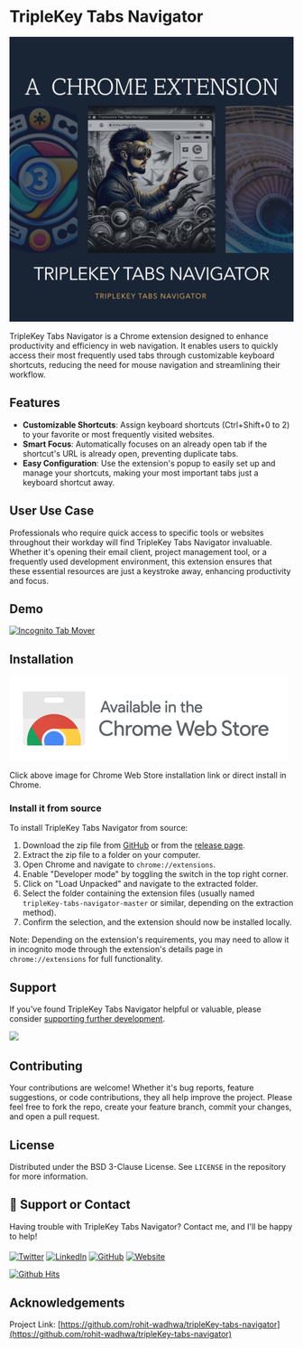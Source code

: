 # TripleKey Tabs Navigator
![TripleKey Tabs Navigator](images/banner.png)

TripleKey Tabs Navigator is a Chrome extension designed to enhance productivity and efficiency in web navigation. It enables users to quickly access their most frequently used tabs through customizable keyboard shortcuts, reducing the need for mouse navigation and streamlining their workflow.

## Features

- **Customizable Shortcuts**: Assign keyboard shortcuts (Ctrl+Shift+0 to 2) to your favorite or most frequently visited websites.
- **Smart Focus**: Automatically focuses on an already open tab if the shortcut's URL is already open, preventing duplicate tabs.
- **Easy Configuration**: Use the extension's popup to easily set up and manage your shortcuts, making your most important tabs just a keyboard shortcut away.

## User Use Case

Professionals who require quick access to specific tools or websites throughout their workday will find TripleKey Tabs Navigator invaluable. Whether it's opening their email client, project management tool, or a frequently used development environment, this extension ensures that these essential resources are just a keystroke away, enhancing productivity and focus.

## Demo 

[![Incognito Tab Mover](https://img.youtube.com/vi/5vKnWAbwz_o/0.jpg)](https://youtu.be/5vKnWAbwz_o)

## Installation
[![Chrome Web Store installation link](images/image.png)](https://chromewebstore.google.com/detail/triplekey-tabs-navigator/oaaldjnbaamolmkofeeibjeebllfkjfj)

Click above image for Chrome Web Store installation link or direct install in Chrome.

### Install it from source

To install TripleKey Tabs Navigator from source:

1. Download the zip file from [GitHub](https://github.com/rohit-wadhwa/tripleKey-tabs-navigator/archive/master.zip) or from the [release page](https://github.com/rohit-wadhwa/tripleKey-tabs-navigator/releases).
2. Extract the zip file to a folder on your computer.
3. Open Chrome and navigate to `chrome://extensions`.
4. Enable "Developer mode" by toggling the switch in the top right corner.
5. Click on "Load Unpacked" and navigate to the extracted folder.
6. Select the folder containing the extension files (usually named `tripleKey-tabs-navigator-master` or similar, depending on the extraction method).
7. Confirm the selection, and the extension should now be installed locally.

Note: Depending on the extension's requirements, you may need to allow it in incognito mode through the extension's details page in `chrome://extensions` for full functionality.


## Support

If you've found TripleKey Tabs Navigator helpful or valuable, please consider [supporting further development](https://www.buymeacoffee.com/rohit.wadhwa).

<a href="https://www.buymeacoffee.com/rohit.wadhwa"><img src="https://img.buymeacoffee.com/button-api/?text=Buy me a coffee&emoji=&slug=rohit.wadhwa&button_colour=40DCA5&font_colour=ffffff&font_family=Cookie&outline_colour=000000&coffee_colour=FFDD00" /></a>


## Contributing

Your contributions are welcome! Whether it's bug reports, feature suggestions, or code contributions, they all help improve the project. Please feel free to fork the repo, create your feature branch, commit your changes, and open a pull request.

## License

Distributed under the BSD 3-Clause License. See `LICENSE` in the repository for more information.

## 📢 Support or Contact

Having trouble with TripleKey Tabs Navigator? Contact me, and I'll be happy to help!

####
<a href="https://twitter.com/RohitWadhwa52" target="_blank"><img src="https://raw.githubusercontent.com/nakulbhati/nakulbhati/master/contain/tw.png" alt="Twitter" width="30"></a>
<a href="https://www.linkedin.com/in/rohit-wadhwa" target="_blank"><img src="https://raw.githubusercontent.com/nakulbhati/nakulbhati/master/contain/in.png" alt="LinkedIn" width="30"></a>
<a href="https://github.com/rohit-wadhwa" target="_blank"><img src="https://raw.githubusercontent.com/nakulbhati/nakulbhati/master/contain/git.png" alt="GitHub" width="30"></a>
<a href="https://about.me/rohit.wadhwa" target="_blank"><img src="https://raw.githubusercontent.com/nakulbhati/nakulbhati/master/contain/www.png" alt="Website" width="30"></a>

[![Github Hits](https://hits.sh/github.com/rohit-wadhwa/tripleKey-tabs-navigator.svg)](https://github.com/rohit-wadhwa/tripleKey-tabs-navigator/)

## Acknowledgements

Project Link: [https://github.com/rohit-wadhwa/tripleKey-tabs-navigator](https://github.com/rohit-wadhwa/tripleKey-tabs-navigator)

